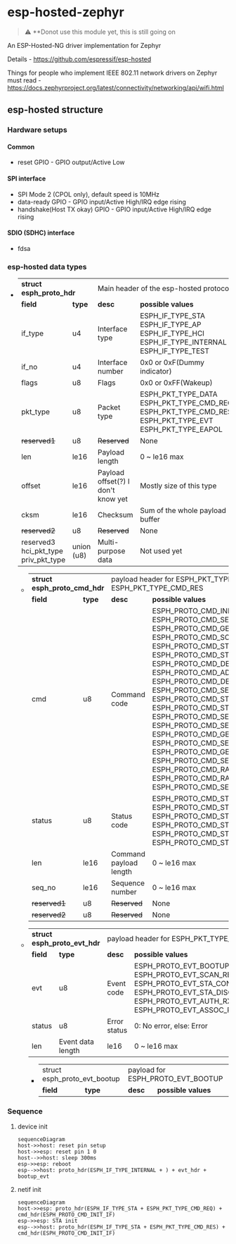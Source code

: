 # esp-hosted-zephyr

> :warning: **Donot use this module yet, this is still going on

An ESP-Hosted-NG driver implementation for Zephyr

Details - https://github.com/espressif/esp-hosted

Things for people who implement IEEE 802.11 network drivers on Zephyr must read - https://docs.zephyrproject.org/latest/connectivity/networking/api/wifi.html

## esp-hosted structure

### Hardware setups

#### Common
 - reset GPIO - GPIO output/Active Low

#### SPI interface
 - SPI Mode 2 (CPOL only), default speed is 10MHz
 - data-ready GPIO - GPIO input/Active High/IRQ edge rising
 - handshake(Host TX okay) GPIO - GPIO input/Active High/IRQ edge rising

#### SDIO (SDHC) interface
 - fdsa

### esp-hosted data types
 -  <table>
        <tr>
            <td colspan="2">
                <b>struct esph_proto_hdr</b>
            </td>
            <td colspan="2">
                Main header of the esp-hosted protocol
            </td>
        </tr>
        <tr>
            <td><b>field</b></td>
            <td><b>type</b></td>
            <td><b>desc</b></td>
            <td><b>possible values</b></td>
        </tr>
        <tr>
            <td>if_type</td>
            <td>u4</td>
            <td>Interface type</td>
            <td>
                ESPH_IF_TYPE_STA<br>
                ESPH_IF_TYPE_AP<br>
                ESPH_IF_TYPE_HCI<br>
                ESPH_IF_TYPE_INTERNAL<br>
                ESPH_IF_TYPE_TEST<br>
            </td>
        </tr>
        <tr>
            <td>if_no</td>
            <td>u4</td>
            <td>Interface number</td>
            <td>0x0 or 0xF(Dummy indicator)</td>
        </tr>
        <tr>
            <td>flags</td>
            <td>u8</td>
            <td>Flags</td>
            <td>0x0 or 0xFF(Wakeup)</td>
        </tr>
        <tr>
            <td>pkt_type</td>
            <td>u8</td>
            <td>Packet type</td>
            <td>
                ESPH_PKT_TYPE_DATA<br>
                ESPH_PKT_TYPE_CMD_REQ<br>
                ESPH_PKT_TYPE_CMD_RES<br>
                ESPH_PKT_TYPE_EVT<br>
                ESPH_PKT_TYPE_EAPOL
            </td>
        </tr>
        <tr>
            <td><del>reserved1</del></td>
            <td>u8</td>
            <td><del>Reserved</del></td>
            <td>None</td>
        </tr>
        <tr>
            <td>len</td>
            <td>le16</td>
            <td>Payload length</td>
            <td>0 ~ le16 max</td>
        </tr>
        <tr>
            <td>offset</td>
            <td>le16</td>
            <td>Payload offset(?) I don't know yet</td>
            <td>Mostly size of this type</td>
        </tr>
        <tr>
            <td>cksm</td>
            <td>le16</td>
            <td>Checksum</td>
            <td>Sum of the whole payload buffer</td>
        </tr>
        <tr>
            <td><del>reserved2</del></td>
            <td>u8</td>
            <td><del>Reserved</del></td>
            <td>None</td>
        </tr>
        <tr>
            <td>
                reserved3<br>
                hci_pkt_type<br>
                priv_pkt_type
            </td>
            <td>union (u8)</td>
            <td>Multi-purpose data</td>
            <td>Not used yet</td>
        </tr>
    </table>

     -  <table>
            <tr>
                <td colspan="2">
                    <b>struct esph_proto_cmd_hdr</b>
                </td>
                <td colspan="2">
                    payload header for ESPH_PKT_TYPE_CMD_REQ and ESPH_PKT_TYPE_CMD_RES
                </td>
            </tr>
            <tr>
                <td><b>field</b></td>
                <td><b>type</b></td>
                <td><b>desc</b></td>
                <td><b>possible values</b></td>
            </tr>
            <tr>
                <td>cmd</td>
                <td>u8</td>
                <td>Command code</td>
                <td>
                    ESPH_PROTO_CMD_INIT_IF<br>
                    ESPH_PROTO_CMD_SET_MAC<br>
                    ESPH_PROTO_CMD_GET_MAC<br>
                    ESPH_PROTO_CMD_SCAN_REQ<br>
                    ESPH_PROTO_CMD_STA_CONNECT<br>
                    ESPH_PROTO_CMD_STA_DISCONNECT<br>
                    ESPH_PROTO_CMD_DEINIT_IF<br>
                    ESPH_PROTO_CMD_ADD_KEY<br>
                    ESPH_PROTO_CMD_DEL_KEY<br>
                    ESPH_PROTO_CMD_SET_DEFAULT_KEY<br>
                    ESPH_PROTO_CMD_STA_AUTH<br>
                    ESPH_PROTO_CMD_STA_ASSOC<br>
                    ESPH_PROTO_CMD_SET_IP_ADDR<br>
                    ESPH_PROTO_CMD_SET_MCAST_MAC_ADDR<br>
                    ESPH_PROTO_CMD_GET_TXPOWER<br>
                    ESPH_PROTO_CMD_SET_TXPOWER<br>
                    ESPH_PROTO_CMD_GET_REG_DOMAIN<br>
                    ESPH_PROTO_CMD_SET_REG_DOMAIN<br>
                    ESPH_PROTO_CMD_RAW_TP_ESP_TO_HOST<br>
                    ESPH_PROTO_CMD_RAW_TP_HOST_TO_ESP<br>
                    ESPH_PROTO_CMD_SET_WOW_CONFIG
                </td>
            </tr>
            <tr>
                <td>status</td>
                <td>u8</td>
                <td>Status code</td>
                <td>
                    ESPH_PROTO_CMD_STATUS_PENDING<br>
                    ESPH_PROTO_CMD_STATUS_FAIL<br>
                    ESPH_PROTO_CMD_STATUS_SUCCESS<br>
                    ESPH_PROTO_CMD_STATUS_BUSY<br>
                    ESPH_PROTO_CMD_STATUS_UNSUPPORTED<br>
                    ESPH_PROTO_CMD_STATUS_INVALID<br>
                </td>
            </tr>
            <tr>
                <td>len</td>
                <td>le16</td>
                <td>Command payload length</td>
                <td>0 ~ le16 max</td>
            </tr>
            <tr>
                <td>seq_no</td>
                <td>le16</td>
                <td>Sequence number</td>
                <td>0 ~ le16 max</td>
            </tr>
            <tr>
                <td><del>reserved1</del></td>
                <td>u8</td>
                <td><del>Reserved</del></td>
                <td>None</td>
            </tr>
            <tr>
                <td><del>reserved2</del></td>
                <td>u8</td>
                <td><del>Reserved</del></td>
                <td>None</td>
            </tr>
        </table>

     -  <table>
            <tr>
                <td colspan="2">
                    <b>struct esph_proto_evt_hdr</b>
                </td>
                <td colspan="2">
                    payload header for ESPH_PKT_TYPE_EVT
                </td>
            </tr>
            <tr>
                <td><b>field</b></td>
                <td><b>type</b></td>
                <td><b>desc</b></td>
                <td><b>possible values</b></td>
            </tr>
            <tr>
                <td>evt</td>
                <td>u8</td>
                <td>Event code</td>
                <td>
                    ESPH_PROTO_EVT_BOOTUP<br>
                    ESPH_PROTO_EVT_SCAN_RESULT<br>
                    ESPH_PROTO_EVT_STA_CONNECT<br>
                    ESPH_PROTO_EVT_STA_DISCONNECT<br>
                    ESPH_PROTO_EVT_AUTH_RX<br>
                    ESPH_PROTO_EVT_ASSOC_RX
                </td>
            </tr>
            <tr>
                <td>status</td>
                <td>u8</td>
                <td>Error status</td>
                <td>
                    0: No error,
                    else: Error
                </td>
            </tr>
            <tr>
                <td>len</td>
                <td>Event data length</td>
                <td>le16</td>
                <td>0 ~ le16 max</td>
            </tr>
        </table>

         -  <table>
                <tr>
                    <td colspan="2">struct esph_proto_evt_bootup</td>
                    <td colspan="2">payload for ESPH_PROTO_EVT_BOOTUP</td>
                </tr>
                <tr>
                    <td><b>field</b></td>
                    <td><b>type</b></td>
                    <td><b>desc</b></td>
                    <td><b>possible values</b></td>
                </tr>
            </table>

### Sequence
1. device init
    ```mermaid
    sequenceDiagram
    host->>host: reset pin setup
    host->>esp: reset pin 1 0
    host-->>host: sleep 300ms
    esp->>esp: reboot
    esp-->>host: proto_hdr(ESPH_IF_TYPE_INTERNAL + ) + evt_hdr + bootup_evt
    ```

2. netif init
    ```mermaid
    sequenceDiagram
    host->>esp: proto_hdr(ESPH_IF_TYPE_STA + ESPH_PKT_TYPE_CMD_REQ) + cmd_hdr(ESPH_PROTO_CMD_INIT_IF)
    esp->>esp: STA init
    esp-->>host: proto_hdr(ESPH_IF_TYPE_STA + ESPH_PKT_TYPE_CMD_RES) + cmd_hdr(ESPH_PROTO_CMD_INIT_IF)
    ```